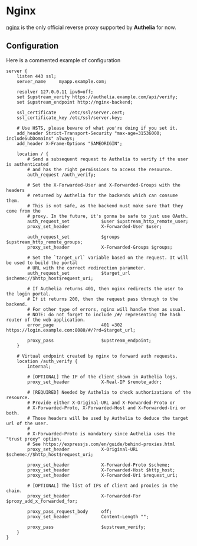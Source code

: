 # Nginx

[nginx] is the only official reverse proxy supported by **Authelia** for now.

## Configuration

Here is a commented example of configuration

    server {
        listen 443 ssl;
        server_name     myapp.example.com;

        resolver 127.0.0.11 ipv6=off;
        set $upstream_verify https://authelia.example.com/api/verify;
        set $upstream_endpoint http://nginx-backend;

        ssl_certificate     /etc/ssl/server.cert;
        ssl_certificate_key /etc/ssl/server.key;

        # Use HSTS, please beware of what you're doing if you set it.
        add_header Strict-Transport-Security "max-age=31536000; includeSubDomains" always;
        add_header X-Frame-Options "SAMEORIGIN";

        location / {
            # Send a subsequent request to Authelia to verify if the user is authenticated
            # and has the right permissions to access the resource.
            auth_request /auth_verify;

            # Set the X-Forwarded-User and X-Forwarded-Groups with the headers
            # returned by Authelia for the backends which can consume them.
            # This is not safe, as the backend must make sure that they come from the
            # proxy. In the future, it's gonna be safe to just use OAuth.
            auth_request_set            $user $upstream_http_remote_user;
            proxy_set_header            X-Forwarded-User $user;

            auth_request_set            $groups $upstream_http_remote_groups;
            proxy_set_header            X-Forwarded-Groups $groups;

            # Set the `target_url` variable based on the request. It will be used to build the portal
            # URL with the correct redirection parameter.
            auth_request_set            $target_url $scheme://$http_host$request_uri;
                        
            # If Authelia returns 401, then nginx redirects the user to the login portal.
            # If it returns 200, then the request pass through to the backend.
            # For other type of errors, nginx will handle them as usual.
            # NOTE: do not forget to include /#/ representing the hash router of the web application.
            error_page                  401 =302 https://login.example.com:8080/#/?rd=$target_url;

            proxy_pass                  $upstream_endpoint;
        }

        # Virtual endpoint created by nginx to forward auth requests.
        location /auth_verify {
            internal;

            # [OPTIONAL] The IP of the client shown in Authelia logs.
            proxy_set_header            X-Real-IP $remote_addr;

            # [REQUIRED] Needed by Authelia to check authorizations of the resource.
            # Provide either X-Original-URL and X-Forwarded-Proto or
            # X-Forwarded-Proto, X-Forwarded-Host and X-Forwarded-Uri or both.
            # Those headers will be used by Authelia to deduce the target url of the user.
            #
            # X-Forwarded-Proto is mandatory since Authelia uses the "trust proxy" option.
            # See https://expressjs.com/en/guide/behind-proxies.html
            proxy_set_header            X-Original-URL $scheme://$http_host$request_uri;
            
            proxy_set_header            X-Forwarded-Proto $scheme;
            proxy_set_header            X-Forwarded-Host $http_host;
            proxy_set_header            X-Forwarded-Uri $request_uri;
                        
            # [OPTIONAL] The list of IPs of client and proxies in the chain.
            proxy_set_header            X-Forwarded-For $proxy_add_x_forwarded_for;

            proxy_pass_request_body     off;
            proxy_set_header            Content-Length "";

            proxy_pass                  $upstream_verify;
        }
    }


[nginx]: https://www.nginx.com/